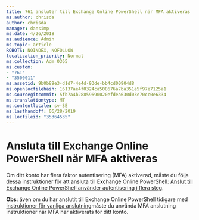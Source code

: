 ```yaml
---
title: 761 ansluter till Exchange Online PowerShell när MFA aktiveras
ms.author: chrisda
author: chrisda
manager: dansimp
ms.date: 4/26/2018
ms.audience: Admin
ms.topic: article
ROBOTS: NOINDEX, NOFOLLOW
localization_priority: Normal
ms.collection: Adm_O365
ms.custom:
- "761"
- "3500011"
ms.assetid: 9b0b89e3-d1d7-4e4d-93de-bb4cd00904d8
ms.openlocfilehash: 16137ae4f0324ca508676a7ba351e5f97e7125a1
ms.sourcegitcommit: 5fb7a4b28859690020efdea630d03e70cc0e6334
ms.translationtype: MT
ms.contentlocale: sv-SE
ms.lasthandoff: 06/28/2019
ms.locfileid: "35364535"
---
```

# <a name="connect-to-exchange-online-powershell-when-mfa-is-enabled"></a>Ansluta till Exchange Online PowerShell när MFA aktiveras

Om ditt konto har flera faktor autentisering (MFA) aktiverad, måste du följa dessa instruktioner för att ansluta till Exchange Online PowerShell: [Anslut till Exchange Online PowerShell använder autentisering i flera steg](https://docs.microsoft.com/powershell/exchange/exchange-online/connect-to-exchange-online-powershell/mfa-connect-to-exchange-online-powershell).

**Obs**: även om du har anslutit till Exchange Online PowerShell tidigare med [instruktioner för vanliga anslutning](https://docs.microsoft.com/powershell/exchange/exchange-online/connect-to-exchange-online-powershell/connect-to-exchange-online-powershell)måste du använda MFA anslutning instruktioner när MFA har aktiverats för ditt konto.
